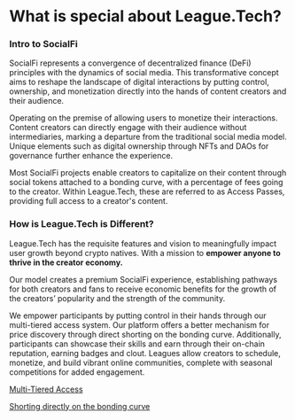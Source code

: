 # What is special about League.Tech?

### **Intro to SocialFi**

SocialFi represents a convergence of decentralized finance (DeFi) principles with the dynamics of social media. This transformative concept aims to reshape the landscape of digital interactions by putting control, ownership, and monetization directly into the hands of content creators and their audience.

Operating on the premise of allowing users to monetize their interactions. Content creators can directly engage with their audience without intermediaries, marking a departure from the traditional social media model. Unique elements such as digital ownership through NFTs and DAOs for governance further enhance the experience.

Most SocialFi projects enable creators to capitalize on their content through social tokens attached to a bonding curve, with a percentage of fees going to the creator. Within League.Tech, these are referred to as Access Passes, providing full access to a creator's content.

### **How is League.Tech is Different?**

League.Tech has the requisite features and vision to meaningfully impact user growth beyond crypto natives. With a mission to **empower anyone to thrive in the creator economy.**

Our model creates a premium SocialFi experience, establishing pathways for both creators and fans to receive economic benefits for the growth of the creators’ popularity and the strength of the community.

We empower participants by putting control in their hands through our multi-tiered access system. Our platform offers a better mechanism for price discovery through direct shorting on the bonding curve. Additionally, participants can showcase their skills and earn through their on-chain reputation, earning badges and clout. Leagues allow creators to schedule, monetize, and build vibrant online communities, complete with seasonal competitions for added engagement.

[Multi-Tiered Access ](multi-tiered-access.md)

[Shorting directly on the bonding curve ](shorting.md)

